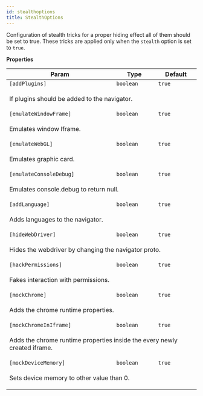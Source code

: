 ```yaml
---
id: stealthoptions
title: StealthOptions
---
```

<a name="StealthOptions"></a>

Configuration of stealth tricks for a proper hiding effect all of them should be set to true.
These tricks are applied only when the `stealth` option is set to `true`.

**Properties**
<table>
<thead>
<tr>
<th>Param</th><th>Type</th><th>Default</th>
</tr>
</thead>
<tbody>
<tr>
<td><code>[addPlugins]</code></td><td><code>boolean</code></td><td><code>true</code></td>
</tr>
<tr>
<td colspan="3"><p>If plugins should be added to the navigator.</p>
</td></tr><tr>
<td><code>[emulateWindowFrame]</code></td><td><code>boolean</code></td><td><code>true</code></td>
</tr>
<tr>
<td colspan="3"><p>Emulates window Iframe.</p>
</td></tr><tr>
<td><code>[emulateWebGL]</code></td><td><code>boolean</code></td><td><code>true</code></td>
</tr>
<tr>
<td colspan="3"><p>Emulates graphic card.</p>
</td></tr><tr>
<td><code>[emulateConsoleDebug]</code></td><td><code>boolean</code></td><td><code>true</code></td>
</tr>
<tr>
<td colspan="3"><p>Emulates console.debug to return null.</p>
</td></tr><tr>
<td><code>[addLanguage]</code></td><td><code>boolean</code></td><td><code>true</code></td>
</tr>
<tr>
<td colspan="3"><p>Adds languages to the navigator.</p>
</td></tr><tr>
<td><code>[hideWebDriver]</code></td><td><code>boolean</code></td><td><code>true</code></td>
</tr>
<tr>
<td colspan="3"><p>Hides the webdriver by changing the navigator proto.</p>
</td></tr><tr>
<td><code>[hackPermissions]</code></td><td><code>boolean</code></td><td><code>true</code></td>
</tr>
<tr>
<td colspan="3"><p>Fakes interaction with permissions.</p>
</td></tr><tr>
<td><code>[mockChrome]</code></td><td><code>boolean</code></td><td><code>true</code></td>
</tr>
<tr>
<td colspan="3"><p>Adds the chrome runtime properties.</p>
</td></tr><tr>
<td><code>[mockChromeInIframe]</code></td><td><code>boolean</code></td><td><code>true</code></td>
</tr>
<tr>
<td colspan="3"><p>Adds the chrome runtime properties inside the every newly created iframe.</p>
</td></tr><tr>
<td><code>[mockDeviceMemory]</code></td><td><code>boolean</code></td><td><code>true</code></td>
</tr>
<tr>
<td colspan="3"><p>Sets device memory to other value than 0.</p>
</td></tr></tbody>
</table>
